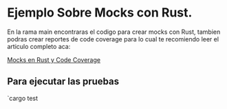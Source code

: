# Ejemplo Sobre Mocks con Rust.

En la rama main encontraras el codigo para crear mocks con Rust, tambien podras crear reportes de code coverage para lo cual te recomiendo leer el articulo completo aca:

[Mocks en Rust y Code Coverage](https://rustyfullstack.com/blog/mocks-en-rust-y-code-coverage)

## Para ejecutar las pruebas

`cargo test
